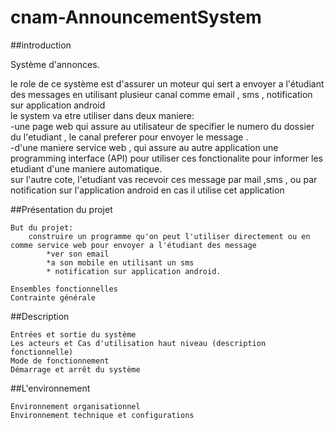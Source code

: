 cnam-AnnouncementSystem
=======================

 ##introduction

 Système d'annonces.
 
le role de ce système est d'assurer un moteur qui sert a envoyer a l'étudiant des messages en utilisant plusieur canal comme email , sms , notification sur application android<br/>
le system va etre utiliser dans deux maniere:<br />
-une page web qui assure au utilisateur de specifier le numero du dossier du l'etudiant , le canal preferer pour envoyer le message .<br />
-d'une maniere service web , qui assure au autre application une programming  interface (API) pour utiliser ces fonctionalite pour informer les  etudiant d'une maniere automatique.<br />
sur l'autre cote, l'etudiant vas recevoir ces message par mail ,sms , ou par notification sur l'application android en cas il utilise cet application

 ##Présentation du projet

    But du projet:
		construire un programme qu'on peut l'utiliser directement ou en comme service web pour envoyer a l'étudiant des message
			*ver son email 
			*a son mobile en utilisant un sms 
			* notification sur application android.
		
    Ensembles fonctionnelles
    Contrainte générale

 ##Description

    Entrées et sortie du système
    Les acteurs et Cas d'utilisation haut niveau (description fonctionnelle)
    Mode de fonctionnement
    Démarrage et arrêt du système

 ##L'environnement

    Environnement organisationnel
    Environnement technique et configurations

	